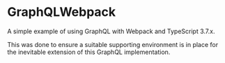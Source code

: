 # GraphQLWebpack
A simple example of using GraphQL with Webpack and TypeScript 3.7.x.

This was done to ensure a suitable supporting environment is in place for the inevitable extension of this GraphQL implementation.
